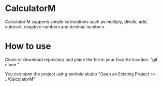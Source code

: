 # CalculatorM

Calculator M supports simple calculations such as multiply, divide, add, subtract, negative numbers and decimal numbers.

# How to use
Clone or download repository and place the file in your favorite location.
"git clone "

You can open the project using android studio
"Open an Existing Project >> ../CalculatorM"
